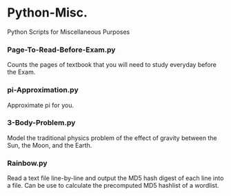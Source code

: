 # Python-Misc.
Python Scripts for Miscellaneous Purposes

### Page-To-Read-Before-Exam.py
Counts the pages of textbook that you will need to study everyday before the Exam.
### pi-Approximation.py
Approximate pi for you.

### 3-Body-Problem.py
Model the traditional physics problem of the effect of gravity between the Sun, the Moon, and the Earth.

### Rainbow.py
Read a text file line-by-line and output the MD5 hash digest of each line into a file. Can be use to calculate the precomputed MD5 hashlist of a wordlist.
